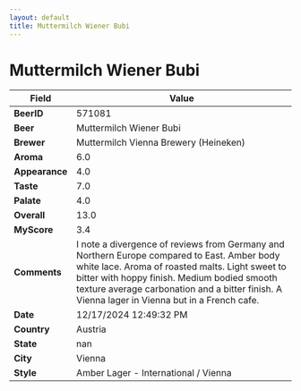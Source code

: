 ```yaml
---
layout: default
title: Muttermilch Wiener Bubi
---
```


# Muttermilch Wiener Bubi

| Field         | Value     |
|---------------|-----------|
| **BeerID** | 571081 |
| **Beer** | Muttermilch Wiener Bubi |
| **Brewer** | Muttermilch Vienna Brewery (Heineken) |
| **Aroma** | 6.0 |
| **Appearance** | 4.0 |
| **Taste** | 7.0 |
| **Palate** | 4.0 |
| **Overall** | 13.0 |
| **MyScore** | 3.4 |
| **Comments** | I note a divergence of reviews from Germany and Northern Europe compared to East. Amber body white lace.  Aroma of roasted malts. Light sweet to bitter with hoppy finish.  Medium bodied smooth texture average carbonation and a bitter finish.  A Vienna lager in Vienna but in a French cafe. |
| **Date** | 12/17/2024 12:49:32 PM |
| **Country** | Austria |
| **State** | nan |
| **City** | Vienna |
| **Style** | Amber Lager - International / Vienna |

